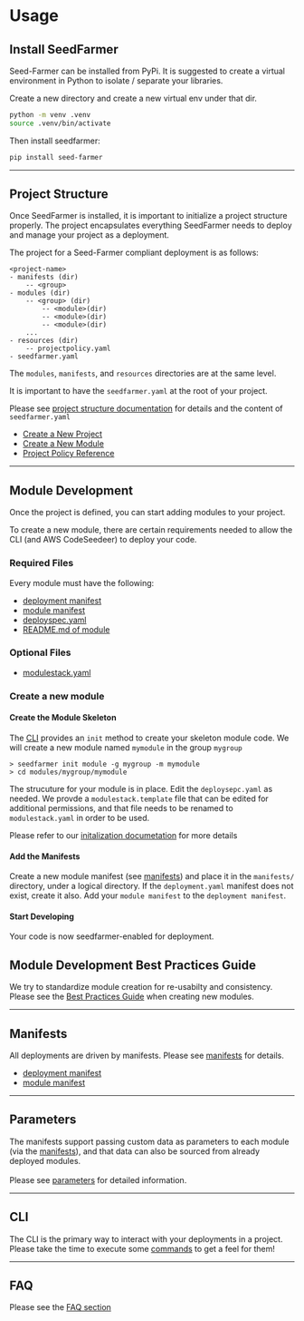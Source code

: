 # Usage

## Install SeedFarmer

Seed-Farmer can be installed from PyPi.  It is suggested to create a virtual environment in Python to isolate / separate your libraries.

Create a new directory and create a new virtual env under that dir.
```bash
python -m venv .venv
source .venv/bin/activate
```
Then install seedfarmer:
```bash
pip install seed-farmer
```

***
## Project Structure
Once SeedFarmer is installed, it is important to initialize a project structure properly.  The project encapsulates everything SeedFarmer needs to deploy and manage your project as a deployment.

The project for a Seed-Farmer compliant deployment is as follows:

```
<project-name>
- manifests (dir)
    -- <group>
- modules (dir)
    -- <group> (dir)
        -- <module>(dir)
        -- <module>(dir)
        -- <module>(dir)
    ...
- resources (dir)
    -- projectpolicy.yaml
- seedfarmer.yaml
```
The `modules`, `manifests`, and `resources` directories are at the same level. 

It is important to have the ```seedfarmer.yaml``` at the root of your project. 

Please see [project structure documentation](project_structure.md) for details and the content of `seedfarmer.yaml`
* [Create a New Project](cookiecutter_new_project)
* [Create a New Module](cookiecutter_new_module)
* [Project Policy Reference](project_policy)

***
## Module Development
Once the project is defined, you can start adding modules to your project.  

To create a new module, there are certain requirements needed to allow the CLI (and AWS CodeSeedeer) to deploy your code.
### Required Files
Every module must have the following:
- [deployment manifest](deployment_manifest)
- [module manifest](module_manifest)
- [deployspec.yaml](deployspec.md)
- [README.md of module](module_readme.md)

### Optional Files
- [modulestack.yaml](modulestack.md)


### Create a new module

#### Create the Module Skeleton
The [CLI](cli_commands.md) provides an `init` method to create your skeleton module code.  We will create a new module named `mymodule` in the group `mygroup`
```
> seedfarmer init module -g mygroup -m mymodule
> cd modules/mygroup/mymodule
```
The strucuture for your module is in place.  Edit the `deploysepc.yaml` as needed.  We provde a `modulestack.template` file that can be edited for additional permissions, and that file needs to be renamed to `modulestack.yaml` in order to be used.  

Please refer to our [initalization documetation](cookiecutter.md) for more details

#### Add the Manifests
Create a new module manifest (see [manifests](module_manifest)) and place it in the `manifests/` directory, under a logical directory.  If the `deployment.yaml` manifest does not exist, create it also.  Add your `module manifest` to the `deployment manifest`.

#### Start Developing
Your code is now seedfarmer-enabled for deployment.

## Module Development Best Practices Guide
We try to standardize module creation for re-usabilty and consistency.  Please see the [Best Practices Guide](module_best_practices.md) when creating new modules.

***
## Manifests
All deployments are driven by manifests.  Please see [manifests](manifests.md) for details.
- [deployment manifest](deployment_manifest)
- [module manifest](module_manifest)

***
## Parameters
The manifests support passing custom data as parameters to each module (via the [manifests](module_manifest)), and that data can also be sourced from already deployed modules.  
</br>Please see [parameters](parameters.md) for detailed information.

***
## CLI
The CLI is the primary way to interact with your deployments in a project.  Please take the time to execute some [commands](cli_commands.md) to get a feel for them!

***
## FAQ
Please see the [FAQ section](faq.md)
